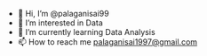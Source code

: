 - 👋 Hi, I’m @palaganisai99
- 👀 I’m interested in Data
- 🌱 I’m currently learning Data Analysis
- 📫 How to reach me palaganisai1997@gmail.com

<!---
palaganisai99/palaganisai99 is a ✨ special ✨ repository because its `README.md` (this file) appears on your GitHub profile.
You can click the Preview link to take a look at your changes.
--->
